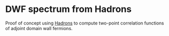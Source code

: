 # DWF spectrum from Hadrons

Proof of concept using [Hadrons][hadrons] to compute two-point correlation functions of adjoint domain wall fermions.


[hadrons]: https://github.com/aportelli/Hadrons
